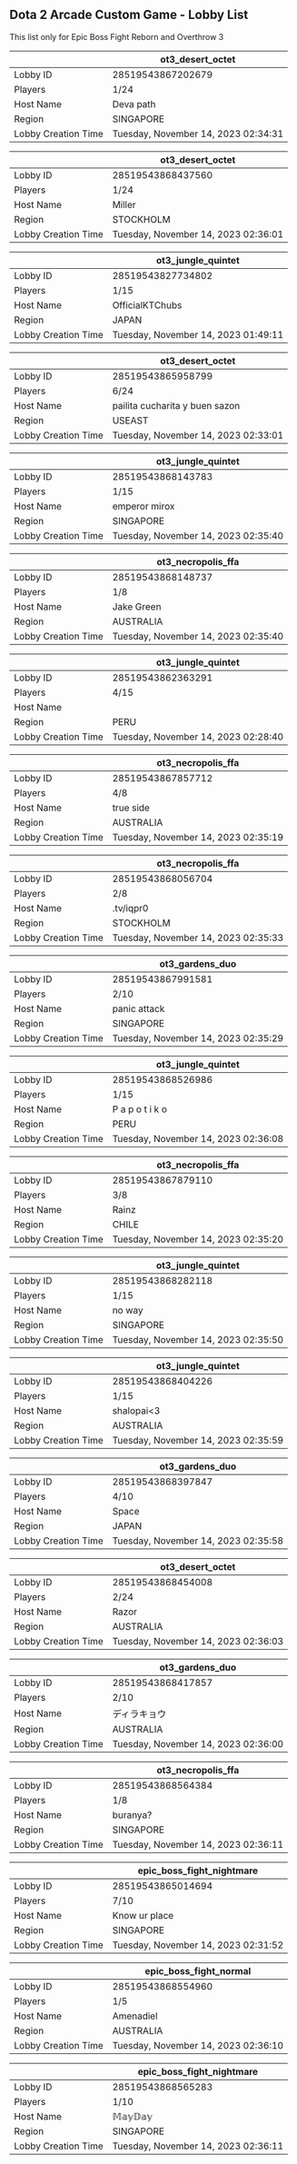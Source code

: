 ## Dota 2 Arcade Custom Game - Lobby List

This list only for Epic Boss Fight Reborn and Overthrow 3

|  | ot3_desert_octet |
| ------ | ------ |
| Lobby ID | 28519543867202679 |
| Players | 1/24 |
| Host Name | Deva path |
| Region | SINGAPORE |
| Lobby Creation Time | Tuesday, November 14, 2023 02:34:31 |


|  | ot3_desert_octet |
| ------ | ------ |
| Lobby ID | 28519543868437560 |
| Players | 1/24 |
| Host Name | Miller |
| Region | STOCKHOLM |
| Lobby Creation Time | Tuesday, November 14, 2023 02:36:01 |


|  | ot3_jungle_quintet |
| ------ | ------ |
| Lobby ID | 28519543827734802 |
| Players | 1/15 |
| Host Name | OfficialKTChubs |
| Region | JAPAN |
| Lobby Creation Time | Tuesday, November 14, 2023 01:49:11 |


|  | ot3_desert_octet |
| ------ | ------ |
| Lobby ID | 28519543865958799 |
| Players | 6/24 |
| Host Name | pailita cucharita y buen sazon |
| Region | USEAST |
| Lobby Creation Time | Tuesday, November 14, 2023 02:33:01 |


|  | ot3_jungle_quintet |
| ------ | ------ |
| Lobby ID | 28519543868143783 |
| Players | 1/15 |
| Host Name | emperor mirox |
| Region | SINGAPORE |
| Lobby Creation Time | Tuesday, November 14, 2023 02:35:40 |


|  | ot3_necropolis_ffa |
| ------ | ------ |
| Lobby ID | 28519543868148737 |
| Players | 1/8 |
| Host Name | Jake Green |
| Region | AUSTRALIA |
| Lobby Creation Time | Tuesday, November 14, 2023 02:35:40 |


|  | ot3_jungle_quintet |
| ------ | ------ |
| Lobby ID | 28519543862363291 |
| Players | 4/15 |
| Host Name | <Exanime> |
| Region | PERU |
| Lobby Creation Time | Tuesday, November 14, 2023 02:28:40 |


|  | ot3_necropolis_ffa |
| ------ | ------ |
| Lobby ID | 28519543867857712 |
| Players | 4/8 |
| Host Name | true side |
| Region | AUSTRALIA |
| Lobby Creation Time | Tuesday, November 14, 2023 02:35:19 |


|  | ot3_necropolis_ffa |
| ------ | ------ |
| Lobby ID | 28519543868056704 |
| Players | 2/8 |
| Host Name | .tv/iqpr0 |
| Region | STOCKHOLM |
| Lobby Creation Time | Tuesday, November 14, 2023 02:35:33 |


|  | ot3_gardens_duo |
| ------ | ------ |
| Lobby ID | 28519543867991581 |
| Players | 2/10 |
| Host Name | panic attack |
| Region | SINGAPORE |
| Lobby Creation Time | Tuesday, November 14, 2023 02:35:29 |


|  | ot3_jungle_quintet |
| ------ | ------ |
| Lobby ID | 28519543868526986 |
| Players | 1/15 |
| Host Name | P a p o t i k o |
| Region | PERU |
| Lobby Creation Time | Tuesday, November 14, 2023 02:36:08 |


|  | ot3_necropolis_ffa |
| ------ | ------ |
| Lobby ID | 28519543867879110 |
| Players | 3/8 |
| Host Name | Rainz |
| Region | CHILE |
| Lobby Creation Time | Tuesday, November 14, 2023 02:35:20 |


|  | ot3_jungle_quintet |
| ------ | ------ |
| Lobby ID | 28519543868282118 |
| Players | 1/15 |
| Host Name | no way |
| Region | SINGAPORE |
| Lobby Creation Time | Tuesday, November 14, 2023 02:35:50 |


|  | ot3_jungle_quintet |
| ------ | ------ |
| Lobby ID | 28519543868404226 |
| Players | 1/15 |
| Host Name | shalopai<3 |
| Region | AUSTRALIA |
| Lobby Creation Time | Tuesday, November 14, 2023 02:35:59 |


|  | ot3_gardens_duo |
| ------ | ------ |
| Lobby ID | 28519543868397847 |
| Players | 4/10 |
| Host Name | Space |
| Region | JAPAN |
| Lobby Creation Time | Tuesday, November 14, 2023 02:35:58 |


|  | ot3_desert_octet |
| ------ | ------ |
| Lobby ID | 28519543868454008 |
| Players | 2/24 |
| Host Name | Razor |
| Region | AUSTRALIA |
| Lobby Creation Time | Tuesday, November 14, 2023 02:36:03 |


|  | ot3_gardens_duo |
| ------ | ------ |
| Lobby ID | 28519543868417857 |
| Players | 2/10 |
| Host Name | ディラキョウ |
| Region | AUSTRALIA |
| Lobby Creation Time | Tuesday, November 14, 2023 02:36:00 |


|  | ot3_necropolis_ffa |
| ------ | ------ |
| Lobby ID | 28519543868564384 |
| Players | 1/8 |
| Host Name | buranya? |
| Region | SINGAPORE |
| Lobby Creation Time | Tuesday, November 14, 2023 02:36:11 |


|  | epic_boss_fight_nightmare |
| ------ | ------ |
| Lobby ID | 28519543865014694 |
| Players | 7/10 |
| Host Name | Know ur place |
| Region | SINGAPORE |
| Lobby Creation Time | Tuesday, November 14, 2023 02:31:52 |


|  | epic_boss_fight_normal |
| ------ | ------ |
| Lobby ID | 28519543868554960 |
| Players | 1/5 |
| Host Name | Amenadiel |
| Region | AUSTRALIA |
| Lobby Creation Time | Tuesday, November 14, 2023 02:36:10 |


|  | epic_boss_fight_nightmare |
| ------ | ------ |
| Lobby ID | 28519543868565283 |
| Players | 1/10 |
| Host Name | 𝕄𝕒𝕪𝔻𝕒𝕪 |
| Region | SINGAPORE |
| Lobby Creation Time | Tuesday, November 14, 2023 02:36:11 |


